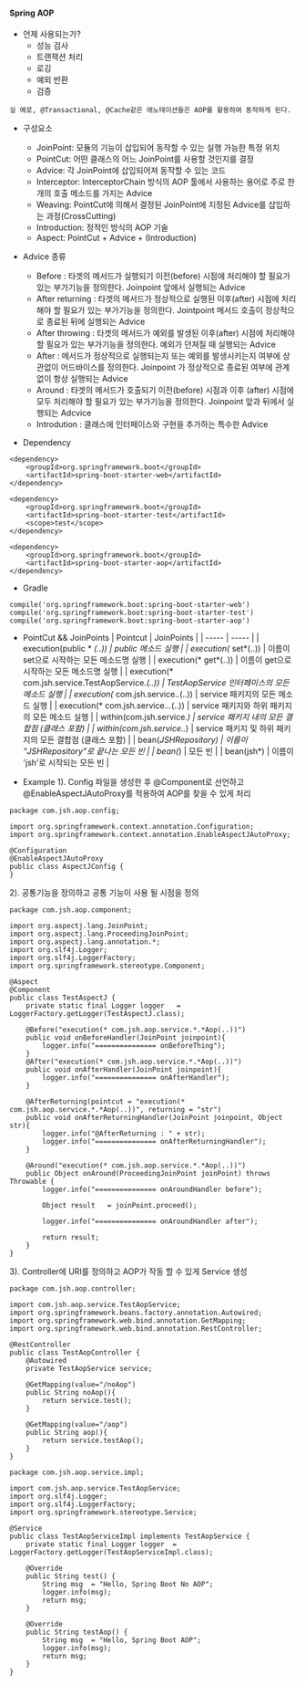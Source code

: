 #### Spring AOP
+ 언제 사용되는가?
  + 성능 검사
  + 트랜잭션 처리
  + 로깅
  + 예외 반환
  + 검증

```
실 예로, @Transactional, @Cache같은 애노테이션들은 AOP를 활용하여 동작하게 된다.
```

+ 구성요소
    + JoinPoint: 모듈의 기능이 삽입되어 동작할 수 있는 실행 가능한 특정 위치
    + PointCut: 어떤 클래스의 어느 JoinPoint를 사용할 것인지를 결정
    + Advice: 각 JoinPoint에 삽입되어져 동작할 수 있는 코드
    + Interceptor: InterceptorChain 방식의 AOP 툴에서 사용하는 용어로 주로 한개의 호출 메소드를 가지는 Advice
    + Weaving: PointCut에 의해서 결정된 JoinPoint에 지정된 Advice를 삽입하는 과정(CrossCutting)
    + Introduction: 정적인 방식의 AOP 기술
    + Aspect: PointCut + Advice + (Introduction)

+ Advice 종류
  + Before : 타겟의 메서드가 실행되기 이전(before) 시점에 처리해야 할 필요가 있는 부가기능을 정의한다. Joinpoint 앞에서 실행되는 Advice
  + After returning : 타겟의 메서드가 정상적으로 실행된 이후(after) 시점에 처리해야 할 필요가 있는 부가기능을 정의한다. Jointpoint 메서드 호출이 정상적으로 종료된 뒤에 실행되는 Advice
  + After throwing : 타겟의 메서드가 예외를 발생된 이후(after) 시점에 처리해야 할 필요가 있는 부가기능을 정의한다. 예외가 던져질 때 실행되는 Advice
  + After : 메서드가 정상적으로 실행되는지 또는 예외를 발생시키는지 여부에 상관없이 어드바이스를 정의한다. Joinpoint 가 정상적으로 종료된 여부에 관계 없이 항상 실행되는 Advice
  + Around : 타겟의 메서드가 호출되기 이전(before) 시점과 이후 (after) 시점에 모두 처리해야 할 필요가 있는
부가기능을 정의한다. Joinpoint 앞과 뒤에서 실행되는 Adcvice
  + Introdution : 클래스에 인터페이스와 구현을 추가하는 특수한 Advice

+ Dependency
```
<dependency>
    <groupId>org.springframework.boot</groupId>
    <artifactId>spring-boot-starter-web</artifactId>
</dependency>

<dependency>
    <groupId>org.springframework.boot</groupId>
    <artifactId>spring-boot-starter-test</artifactId>
    <scope>test</scope>
</dependency>

<dependency>
    <groupId>org.springframework.boot</groupId>
    <artifactId>spring-boot-starter-aop</artifactId>
</dependency>
  ```
+ Gradle
```
compile('org.springframework.boot:spring-boot-starter-web')
compile('org.springframework.boot:spring-boot-starter-test')
compile('org.springframework.boot:spring-boot-starter-aop')

```

+ PointCut && JoinPoints
  | Pointcut | JoinPoints |
  | ----- | ----- |
  | execution(public * *(..)) | public 메소드 실행 |
  | execution(* set*(..)) | 이름이 set으로 시작하는 모든 메소드명 실행 |
  | execution(* get*(..)) | 이름이 get으로 시작하는 모든 메소드명 실행 |
  | execution(* com.jsh.service.TestAopService.*(..)) | TestAopService 인터페이스의 모든 메소드 실행 |
  | execution(* com.jsh.service.*.*(..)) | service 패키지의 모든 메소드 실행 | 
  | execution(* com.jsh.service..*.*(..)) | service 패키지와 하위 패키지의 모든 메소드 실행 | 
  | within(com.jsh.service.*) | service 패키지 내의 모든 결합점 (클래스 포함) | 
  | within(com.jsh.service..*) | service 패키지 및 하위 패키지의 모든 결합점 (클래스 포함) |
  | bean(*JSHRepository) | 이름이 “JSHRepository”로 끝나는 모든 빈 | 
  | bean(*) | 모든 빈 | 
  | bean(jsh*) | 이름이 'jsh'로 시작되는 모든 빈 |
  
+ Example
  1). Config 파일을 생성한 후 @Component로 선언하고 @EnableAspectJAutoProxy를 적용하여 AOP를 찾을 수 있게 처리
```
package com.jsh.aop.config;

import org.springframework.context.annotation.Configuration;
import org.springframework.context.annotation.EnableAspectJAutoProxy;

@Configuration
@EnableAspectJAutoProxy
public class AspectJConfig {
}
```
  2). 공통기능을 정의하고 공통 기능이 사용 될 시점을 정의
```
package com.jsh.aop.component;

import org.aspectj.lang.JoinPoint;
import org.aspectj.lang.ProceedingJoinPoint;
import org.aspectj.lang.annotation.*;
import org.slf4j.Logger;
import org.slf4j.LoggerFactory;
import org.springframework.stereotype.Component;

@Aspect
@Component
public class TestAspectJ {
    private static final Logger logger   = LoggerFactory.getLogger(TestAspectJ.class);

    @Before("execution(* com.jsh.aop.service.*.*Aop(..))")
    public void onBeforeHandler(JoinPoint joinpoint){
        logger.info("=============== onBeforeThing");
    }
    @After("execution(* com.jsh.aop.service.*.*Aop(..))")
    public void onAfterHandler(JoinPoint joinpoint){
        logger.info("=============== onAfterHandler");
    }

    @AfterReturning(pointcut = "execution(* com.jsh.aop.service.*.*Aop(..))", returning = "str")
    public void onAfterReturningHandler(JoinPoint joinpoint, Object str){
        logger.info("@AfterReturning : " + str);
        logger.info("=============== onAfterReturningHandler");
    }

    @Around("execution(* com.jsh.aop.service.*.*Aop(..))")
    public Object onAround(ProceedingJoinPoint joinPoint) throws Throwable {
        logger.info("=============== onAroundHandler before");

        Object result   = joinPoint.proceed();

        logger.info("=============== onAroundHandler after");

        return result;
    }
}
```

  3). Controller에 URI를 정의하고 AOP가 작동 할 수 있게 Service 생성
```
package com.jsh.aop.controller;

import com.jsh.aop.service.TestAopService;
import org.springframework.beans.factory.annotation.Autowired;
import org.springframework.web.bind.annotation.GetMapping;
import org.springframework.web.bind.annotation.RestController;

@RestController
public class TestAopController {
    @Autowired
    private TestAopService service;

    @GetMapping(value="/noAop")
    public String noAop(){
        return service.test();
    }

    @GetMapping(value="/aop")
    public String aop(){
        return service.testAop();
    }
}
```
```
package com.jsh.aop.service.impl;

import com.jsh.aop.service.TestAopService;
import org.slf4j.Logger;
import org.slf4j.LoggerFactory;
import org.springframework.stereotype.Service;

@Service
public class TestAopServiceImpl implements TestAopService {
    private static final Logger logger  = LoggerFactory.getLogger(TestAopServiceImpl.class);

    @Override
    public String test() {
        String msg  = "Hello, Spring Boot No AOP";
        logger.info(msg);
        return msg;
    }

    @Override
    public String testAop() {
        String msg  = "Hello, Spring Boot AOP";
        logger.info(msg);
        return msg;
    }
}
```